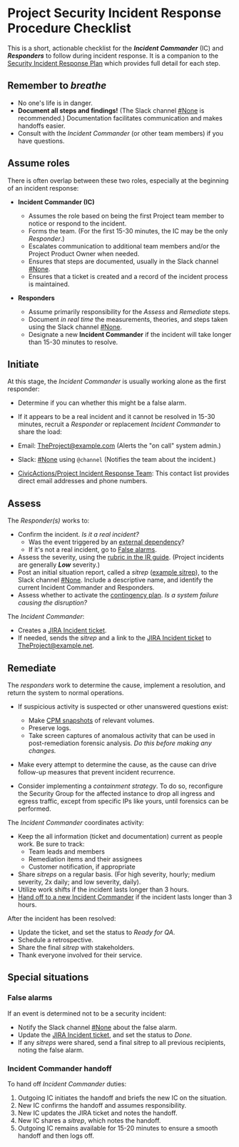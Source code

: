 # Project Security Incident Response Procedure Checklist

This is a short, actionable checklist for the ***Incident Commander*** (IC) and ***Responders*** to follow during incident response. It is a companion to the [Security Incident Response Plan](security-irp.md) which provides full detail for each step.

## Remember to _breathe_

- No one's life is in danger.
- **Document all steps and findings!** (The Slack channel [#None](None) is recommended.) Documentation facilitates communication and makes handoffs easier.
- Consult with the _Incident Commander_ (or other team members) if you have questions.

## Assume roles

There is often overlap between these two roles, especially at the beginning of an incident response:

- **Incident Commander (IC)**
  - Assumes the role based on being the first Project team member to notice or respond to the incident.
  - Forms the team. (For the first 15-30 minutes, the IC may be the only _Responder_.)
  - Escalates communication to additional team members and/or the Project Product Owner when needed.
  - Ensures that steps are documented, usually in the Slack channel [#None](None).
  - Ensures that a ticket is created and a record of the incident process is maintained.

- **Responders**
  - Assume primarily responsibility for the _Assess_ and _Remediate_ steps.
  - Document _in real time_ the measurements, theories, and steps taken using the Slack channel [#None](None).
  - Designate a new **Incident Commander** if the incident will take longer than 15-30 minutes to resolve.

## Initiate

At this stage, the _Incident Commander_ is usually working alone as the first responder:

- Determine if you can whether this might be a false alarm.
- If it appears to be a real incident and it cannot be resolved in 15-30 minutes, recruit a _Responder_ or replacement _Incident Commander_ to share the load:

- Email: [TheProject@example.com](mailto:TheProject@example.com) (Alerts the "on call" system admin.)
- Slack: [#None](None) using `@channel` (Notifies the team about the incident.)
- [CivicActions/Project Incident Response Team](None): This contact list provides direct email addresses and phone numbers.

## Assess

The _Responder(s)_ works to:

- Confirm the incident. _Is it a real incident?_
  - Was the event triggered by an [external dependency](contingency-plan.md#external-dependencies)?
  - If it's not a real incident, go to [False alarms](#false-alarm).
- Assess the severity, using the [rubric in the IR guide](security-irp.md#incident-severities). (Project incidents are generally ***Low*** severity.)
- Post an initial situation report, called a _sitrep_ ([example sitrep](security-irp.md#assess)), to the Slack channel [#None](None). Include a descriptive name, and identify the current Incident Commander and Responders.
- Assess whether to activate the [contingency plan](contingency-plan.md). _Is a system failure causing the disruption?_

The _Incident Commander_:

- Creates a [JIRA Incident ticket]().
- If needed, sends the _sitrep_ and a link to the [JIRA Incident ticket](https://project.atlassian.net/issues/?jql=issuetype=Incident) to [TheProject@example.net](TheProject@example.net).

## Remediate

The _responders_ work to determine the cause, implement a resolution, and return the system to normal operations.

- If suspicious activity is suspected or other unanswered questions exist:
    - Make [CPM snapshots](https://cpm.project.com/) of relevant volumes.
  - Preserve logs.
  - Take screen captures of anomalous activity that can be used in post-remediation forensic analysis. _Do this before making any changes._

- Make every attempt to determine the cause, as the cause can drive follow-up measures that prevent incident recurrence.
- Consider implementing a _containment strategy_. To do so, reconfigure the Security Group for the affected instance to drop all ingress and egress traffic, except from specific IPs like yours, until forensics can be performed.

The _Incident Commander_ coordinates activity:

- Keep the all information (ticket and documentation) current as people work. Be sure to track:
  - Team leads and members
  - Remediation items and their assignees
  - Customer notification, if appropriate
- Share _sitreps_ on a regular basis. (For high severity, hourly; medium severity, 2x daily; and low severity, daily).
- Utilize work shifts if the incident lasts longer than 3 hours.
- [Hand off to a new Incident Commander](#handing-off-ic) if the incident lasts longer than 3 hours.

After the incident has been resolved:

- Update the ticket, and set the status to _Ready for QA_.
- Schedule a retrospective.
- Share the final _sitrep_ with stakeholders.
- Thank everyone involved for their service.

## Special situations

### False alarms

If an event is determined not to be a security incident:

- Notify the Slack channel [#None](None) about the false alarm.
- Update the [JIRA Incident ticket](https://project.atlassian.net/issues/?jql=issuetype=Incident), and set the status to _Done_.
- If any _sitreps_ were shared, send a final sitrep to all previous recipients, noting the false alarm.

### Incident Commander handoff

To hand off _Incident Commander_ duties:

1. Outgoing IC initiates the handoff and briefs the new IC on the situation.
2. New IC confirms the handoff and assumes responsibility.
3. New IC updates the JIRA ticket and notes the handoff.
4. New IC shares a _sitrep_, which notes the handoff.
5. Outgoing IC remains available for 15-20 minutes to ensure a smooth handoff and then logs off.
